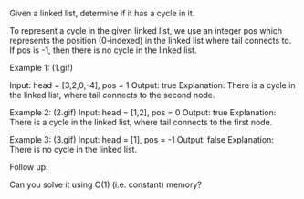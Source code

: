 Given a linked list, determine if it has a cycle in it.

To represent a cycle in the given linked list, we use an integer pos which represents the position (0-indexed) in the linked list where tail connects to. If pos is -1, then there is no cycle in the linked list.

 

Example 1:
(1.gif)

Input: head = [3,2,0,-4], pos = 1
Output: true
Explanation: There is a cycle in the linked list, where tail connects to the second node.


Example 2:
(2.gif)
Input: head = [1,2], pos = 0
Output: true
Explanation: There is a cycle in the linked list, where tail connects to the first node.


Example 3:
(3.gif)
Input: head = [1], pos = -1
Output: false
Explanation: There is no cycle in the linked list.


 

Follow up:

Can you solve it using O(1) (i.e. constant) memory?